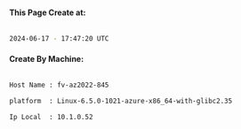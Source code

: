 
   
#### This Page Create at:

```bash

2024-06-17 - 17:47:20 UTC

```

#### Create By Machine:

```bash

Host Name : fv-az2022-845

platform  : Linux-6.5.0-1021-azure-x86_64-with-glibc2.35

Ip Local  : 10.1.0.52

```


